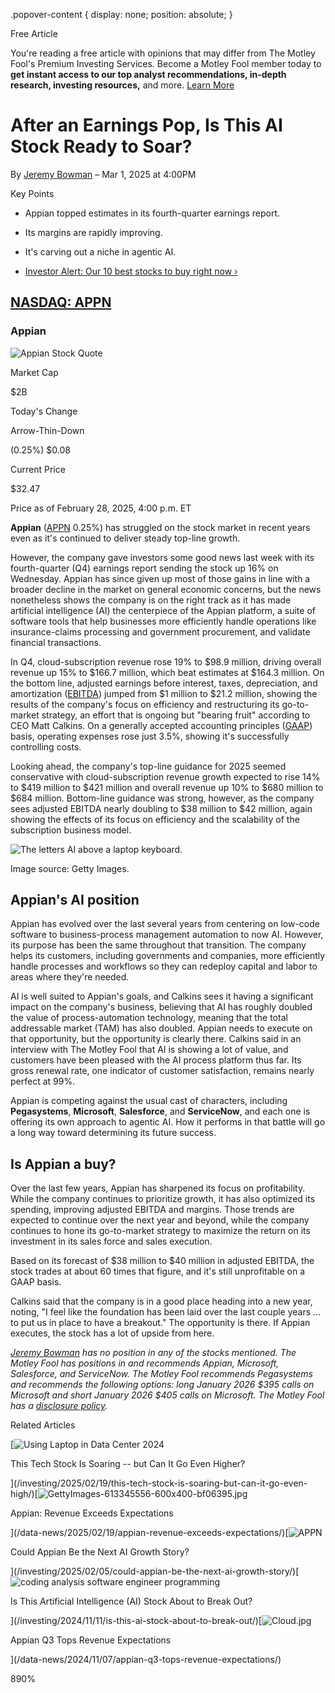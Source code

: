 .popover-content { display: none; position: absolute; }

Free Article[](#)

You're reading a free article with opinions that may differ from The Motley Fool's Premium Investing Services. Become a Motley Fool member today to **get instant access to our top analyst recommendations, in-depth research, investing resources,** and more. [Learn More](https://www.fool.com/mms/mark/op-free-tbox-art)

After an Earnings Pop, Is This AI Stock Ready to Soar?
======================================================

By [Jeremy Bowman](/author/1957/) – Mar 1, 2025 at 4:00PM

Key Points

*   Appian topped estimates in its fourth-quarter earnings report.
    
*   Its margins are rapidly improving.
    
*   It's carving out a niche in agentic AI.
    
*   [Investor Alert: Our 10 best stocks to buy right now ›](https://www.fool.com/mms/mark/e-sa-nonbbn-kp?aid=10969&source=isaedikp0000035)
    

[NASDAQ: APPN](/quote/nasdaq/appn/)
-----------------------------------

### Appian

![Appian Stock Quote](https://g.foolcdn.com/art/companylogos/mark/APPN.png)

Market Cap

$2B

Today's Change

Arrow-Thin-Down

(0.25%) $0.08

Current Price

$32.47

Price as of February 28, 2025, 4:00 p.m. ET

**Appian** ([APPN](/quote/nasdaq/appn/) 0.25%) has struggled on the stock market in recent years even as it's continued to deliver steady top-line growth.

However, the company gave investors some good news last week with its fourth-quarter (Q4) earnings report sending the stock up 16% on Wednesday. Appian has since given up most of those gains in line with a broader decline in the market on general economic concerns, but the news nonetheless shows the company is on the right track as it has made artificial intelligence (AI) the centerpiece of the Appian platform, a suite of software tools that help businesses more efficiently handle operations like insurance-claims processing and government procurement, and validate financial transactions.

In Q4, cloud-subscription revenue rose 19% to $98.9 million, driving overall revenue up 15% to $166.7 million, which beat estimates at $164.3 million. On the bottom line, adjusted earnings before interest, taxes, depreciation, and amortization ([EBITDA](https://www.fool.com/terms/e/ebitda/#:~:text=The%20result%20is%20earnings%20before,companies%20also%20report%20adjusted%20EBITDA.)) jumped from $1 million to $21.2 million, showing the results of the company's focus on efficiency and restructuring its go-to-market strategy, an effort that is ongoing but "bearing fruit" according to CEO Matt Calkins. On a generally accepted accounting principles ([GAAP](https://www.fool.com/investing/what-is-gaap.aspx)) basis, operating expenses rose just 3.5%, showing it's successfully controlling costs.

Looking ahead, the company's top-line guidance for 2025 seemed conservative with cloud-subscription revenue growth expected to rise 14% to $419 million to $421 million and overall revenue up 10% to $680 million to $684 million. Bottom-line guidance was strong, however, as the company sees adjusted EBITDA nearly doubling to $38 million to $42 million, again showing the effects of its focus on efficiency and the scalability of the subscription business model.

![The letters AI above a laptop keyboard.](https://g.foolcdn.com/image/?url=https%3A%2F%2Fg.foolcdn.com%2Feditorial%2Fimages%2F808788%2Fai-on-keyboard.jpg&op=resize&w=700)

Image source: Getty Images.

Appian's AI position
--------------------

Appian has evolved over the last several years from centering on low-code software to business-process management automation to now AI. However, its purpose has been the same throughout that transition. The company helps its customers, including governments and companies, more efficiently handle processes and workflows so they can redeploy capital and labor to areas where they're needed.

AI is well suited to Appian's goals, and Calkins sees it having a significant impact on the company's business, believing that AI has roughly doubled the value of process-automation technology, meaning that the total addressable market (TAM) has also doubled. Appian needs to execute on that opportunity, but the opportunity is clearly there. Calkins said in an interview with The Motley Fool that AI is showing a lot of value, and customers have been pleased with the AI process platform thus far. Its gross renewal rate, one indicator of customer satisfaction, remains nearly perfect at 99%.

Appian is competing against the usual cast of characters, including **Pegasystems**, **Microsoft**, **Salesforce**, and **ServiceNow**, and each one is offering its own approach to agentic AI. How it performs in that battle will go a long way toward determining its future success.

Is Appian a buy?
----------------

Over the last few years, Appian has sharpened its focus on profitability. While the company continues to prioritize growth, it has also optimized its spending, improving adjusted EBITDA and margins. Those trends are expected to continue over the next year and beyond, while the company continues to hone its go-to-market strategy to maximize the return on its investment in its sales force and sales execution.

Based on its forecast of $38 million to $40 million in adjusted EBITDA, the stock trades at about 60 times that figure, and it's still unprofitable on a GAAP basis.

Calkins said that the company is in a good place heading into a new year, noting, "I feel like the foundation has been laid over the last couple years ... to put us in place to have a breakout." The opportunity is there. If Appian executes, the stock has a lot of upside from here.

_[Jeremy Bowman](https://www.fool.com/author/1957/) has no position in any of the stocks mentioned. The Motley Fool has positions in and recommends Appian, Microsoft, Salesforce, and ServiceNow. The Motley Fool recommends Pegasystems and recommends the following options: long January 2026 $395 calls on Microsoft and short January 2026 $405 calls on Microsoft. The Motley Fool has a [disclosure policy](https://www.fool.com/legal/fool-disclosure-policy/)._

Related Articles

[![Using Laptop in Data Center 2024](https://g.foolcdn.com/image/?url=https%3A%2F%2Fg.foolcdn.com%2Feditorial%2Fimages%2F808241%2Fusing-laptop-in-data-center-2024.jpg&op=resize&w=92&h=52)

This Tech Stock Is Soaring -- but Can It Go Even Higher?

](/investing/2025/02/19/this-tech-stock-is-soaring-but-can-it-go-even-high/)[![GettyImages-613345556-600x400-bf06395.jpg](https://g.foolcdn.com/image/?url=https%3A%2F%2Fcdn.content.foolcdn.com%2Fimages%2F1umn9qeh%2Fproduction%2F37d0ffef86c37c637d5ee63cb3e67f66c2313e91-599x400.jpg&op=resize&w=92&h=52)

Appian: Revenue Exceeds Expectations

](/data-news/2025/02/19/appian-revenue-exceeds-expectations/)[![APPN](https://g.foolcdn.com/image/?url=https%3A%2F%2Fg.foolcdn.com%2Feditorial%2Fimages%2F805086%2Fappn.png&op=resize&w=92&h=52)

Could Appian Be the Next AI Growth Story?

](/investing/2025/02/05/could-appian-be-the-next-ai-growth-story/)[![coding analysis software engineer programming](https://g.foolcdn.com/image/?url=https%3A%2F%2Fg.foolcdn.com%2Feditorial%2Fimages%2F797092%2Fcoding-analysis-software-engineer-programming.jpg&op=resize&w=92&h=52)

Is This Artificial Intelligence (AI) Stock About to Break Out?

](/investing/2024/11/11/is-this-ai-stock-about-to-break-out/)[![Cloud.jpg](https://g.foolcdn.com/image/?url=https%3A%2F%2Fcdn.content.foolcdn.com%2Fimages%2F1umn9qeh%2Fproduction%2F26591527743b140e1f468f5b57c083d1cadfd358-6800x4000.jpg&op=resize&w=92&h=52)

Appian Q3 Tops Revenue Expectations

](/data-news/2024/11/07/appian-q3-tops-revenue-expectations/)

890%